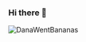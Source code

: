 ### Hi there 👋

<p><img align="center" src="https://github-readme-streak-stats.herokuapp.com/?user=danawentbananas&" alt="DanaWentBananas" /></p>
